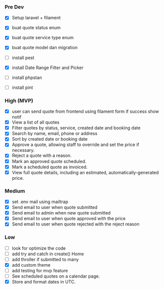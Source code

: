### Pre Dev
- [x] Setup laravel + filament
- [x] buat quote status enum
- [x] buat quote service type enum
- [x] buat quote model dan migration
- [ ] install pest
- [x] install Date Range Filter and Picker
- [ ] install phpstan
- [ ] install pint


### High (MVP)
- [x] user can send quote from frontend using filament form if success show notif 
- [x] View a list of all quotes
- [x] Filter quotes by status, service, created date and booking date
- [x] Search by name, email, phone or address
- [x] Sort by created date or booking date
- [x] Approve a quote, allowing staff to override and set the price if necessary.
- [x] Reject a quote with a reason.
- [x] Mark an approved quote scheduled.
- [x] Mark a scheduled quote as invoiced.
- [x] View full quote details, including an estimated, automatically-generated price.

### Medium
- [x] set .env mail using mailtrap
- [x] Send email to user when quote submitted
- [x] Send email to admin when new quote submitted
- [x] Send email to user when quote approved with the price
- [x] Send email to user when quote rejected with the reject reason

### Low
- [ ] look for optimize the code
- [ ] add try and catch in create() Home
- [ ] add throller if submitted to many
- [x] add custom theme
- [ ] add testing for mvp feature
- [ ] See scheduled quotes on a calendar page.
- [x] Store and format dates in UTC.